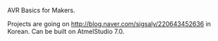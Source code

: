 AVR Basics for Makers.

Projects are going on http://blog.naver.com/sigsaly/220643452636
in Korean. 
Can be built on AtmelStudio 7.0.  
